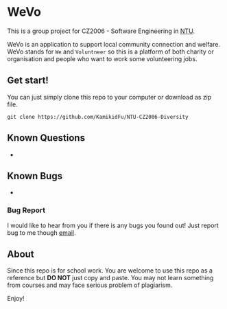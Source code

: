 # WeVo

This is a group project for CZ2006 - Software Engineering in [NTU](http://www.ntu.edu.sg/Pages/home.aspx).

WeVo is an application to support local community connection and welfare. WeVo stands for `We` and `Voluntneer` so this is a platform of both charity or organisation and people who want to work some volunteering jobs. 



## Get start!

You can just simply clone this repo to your computer or download as zip file.

```shell
git clone https://github.com/KamikidFu/NTU-CZ2006-Diversity
```



## Known Questions

-



## Known Bugs

-

### Bug Report

I would like to hear from you if there is any bugs you found out! Just report bug to me though [email](mailto:kidfu@live.com).



## About

Since this repo is for school work. You are welcome to use this repo as a reference but **DO NOT** just copy and paste. You may not learn something from courses and may face serious problem of plagiarism.

Enjoy!
